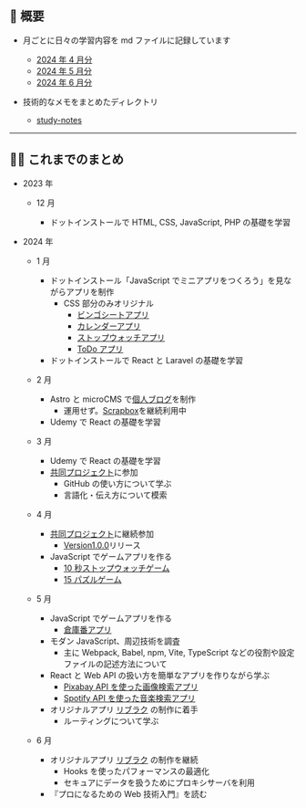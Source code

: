 ## 🐌 概要

- 月ごとに日々の学習内容を md ファイルに記録しています

  - [2024 年 4 月分](https://github.com/kagomen/activities-log/blob/main/2024-04.md)
  - [2024 年 5 月分](https://github.com/kagomen/activities-log/blob/main/2024-05.md)
  - [2024 年 6 月分](https://github.com/kagomen/activities-log/blob/main/2024-06.md)

- 技術的なメモをまとめたディレクトリ
  - [study-notes](https://github.com/kagomen/study-log/tree/main/study-notes)

---

## 🏃‍♀️ これまでのまとめ

- 2023 年

  - 12 月

    - ドットインストールで HTML, CSS, JavaScript, PHP の基礎を学習

- 2024 年

  - 1 月

    - ドットインストール「JavaScript でミニアプリをつくろう」を見ながらアプリを制作
      - CSS 部分のみオリジナル
        - [ビンゴシートアプリ](https://kagomen.github.io/BingoSheet/)
        - [カレンダーアプリ](https://kagomen.github.io/Calendar/)
        - [ストップウォッチアプリ](https://kagomen.github.io/Stopwatch/)
        - [ToDo アプリ](https://kagomen.github.io/TodoApp-js/)
    - ドットインストールで React と Laravel の基礎を学習

  - 2 月

    - Astro と microCMS で[個人ブログ](https://kagome.pages.dev/)を制作
      - 運用せず。[Scrapbox](https://scrapbox.io/kagomen/)を継続利用中
    - Udemy で React の基礎を学習

  - 3 月

    - Udemy で React の基礎を学習
    - [共同プロジェクト](https://github.com/kagomen/first-contributions-ja.github.io)に参加
      - GitHub の使い方について学ぶ
      - 言語化・伝え方について模索

  - 4 月

    - [共同プロジェクト](https://github.com/kagomen/first-contributions-ja.github.io)に継続参加
      - [Version1.0.0](https://github.com/first-contributions-ja/first-contributions-ja.github.io/releases/tag/v1.0.0)リリース
    - JavaScript でゲームアプリを作る
      - [10 秒ストップウォッチゲーム](https://kagomen.github.io/10second-game/)
      - [15 パズルゲーム](https://kagomen.github.io/15puzzle/)

  - 5 月

    - JavaScript でゲームアプリを作る
      - [倉庫番アプリ](https://kagomen.github.io/sokoban/)
    - モダン JavaScript、周辺技術を調査
      - 主に Webpack, Babel, npm, Vite, TypeScript などの役割や設定ファイルの記述方法について
    - React と Web API の扱い方を簡単なアプリを作りながら学ぶ
      - [Pixabay API を使った画像検索アプリ](https://pixabay-api-app.pages.dev/)
      - [Spotify API を使った音楽検索アプリ](https://spotify-api-app.pages.dev/)
    - オリジナルアプリ [リブラク](https://libraku.pages.dev/) の制作に着手
      - ルーティングについて学ぶ

  - 6 月

    - オリジナルアプリ [リブラク](https://libraku.pages.dev/) の制作を継続
      - Hooks を使ったパフォーマンスの最適化
      - セキュアにデータを扱うためにプロキシサーバを利用
    - 『プロになるための Web 技術入門』を読む
